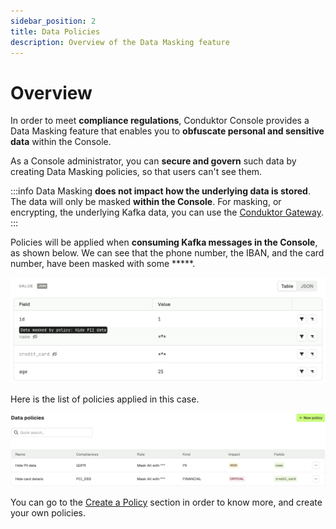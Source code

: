 ```yaml
---
sidebar_position: 2
title: Data Policies
description: Overview of the Data Masking feature
---
```


# Overview

In order to meet **compliance regulations**, Conduktor Console provides a Data Masking feature that enables you to **obfuscate personal and sensitive data** within the Console.

As a Console administrator, you can **secure and govern** such data by creating Data Masking policies, so that users can't see them.

:::info
Data Masking **does not impact how the underlying data is stored**. The data will only be masked **within the Console**. For masking, or encrypting, the underlying Kafka data, you can use the [Conduktor Gateway](/gateway/).
:::

Policies will be applied when **consuming Kafka messages in the Console**, as shown below. We can see that the phone number, the IBAN, and the card number, have been masked with some *****.

![Example of masked data](assets/masked-data.png)

Here is the list of policies applied in this case.

![List of policies](assets/data-policies.png)

You can go to the [Create a Policy](/platform/navigation/settings/data-masking/create-a-policy/) section in order to know more, and create your own policies.